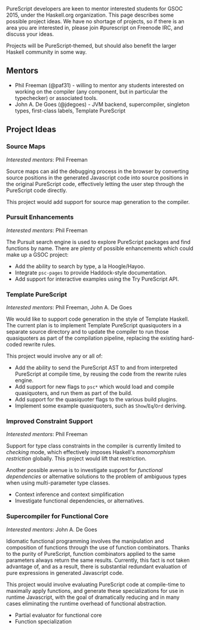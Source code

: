 PureScript developers are keen to mentor interested students for GSOC 2015, under the Haskell.org organization. This page describes some possible project ideas. We have no shortage of projects, so if there is an area you are interested in, please join #purescript on Freenode IRC, and discuss your ideas.

Projects will be PureScript-themed, but should also benefit the larger Haskell community in some way.

## Mentors

- Phil Freeman (@paf31) - willing to mentor any students interested on working on the compiler (any component, but in particular the typechecker) or associated tools.
- John A. De Goes (@jdegoes) - JVM backend, supercompiler, singleton types, first-class labels, Template PureScript

## Project Ideas

### Source Maps

_Interested mentors_: Phil Freeman

Source maps can aid the debugging process in the browser by converting source positions in the generated Javascript code into source positions in the original PureScript code, effectively letting the user step through the PureScript code directly.

This project would add support for source map generation to the compiler.

### Pursuit Enhancements

_Interested mentors_: Phil Freeman

The Pursuit search engine is used to explore PureScript packages and find functions by name. There are plenty of possible enhancements which could make up a GSOC project:

- Add the ability to search by type, a la Hoogle/Hayoo.
- Integrate `psc-pages` to provide Haddock-style documentation.
- Add support for interactive examples using the Try PureScript API.

### Template PureScript

_Interested mentors_: Phil Freeman, John A. De Goes

We would like to support code generation in the style of Template Haskell. The current plan is to implement Template PureScript quasiquoters in a separate source directory and to update the compiler to run those quasiquoters as part of the compilation pipeline, replacing the existing hard-coded rewrite rules.

This project would involve any or all of:

- Add the ability to send the PureScript AST to and from interpreted PureScript at compile time, by reusing the code from the rewrite rules engine.
- Add support for new flags to `psc*` which would load and compile quasiquoters, and run them as part of the build.
- Add support for the quasiquoter flags to the various build plugins.
- Implement some example quasiquoters, such as `Show`/`Eq`/`Ord` deriving.

### Improved Constraint Support

_Interested mentors_: Phil Freeman

Support for type class constraints in the compiler is currently limited to _checking_ mode, which effectively imposes Haskell's _monomorphism restriction_ globally. This project would lift that restriction.

Another possible avenue is to investigate support for _functional dependencies_ or alternative solutions to the problem of ambiguous types when using multi-parameter type classes.

- Context inference and context simplification
- Investigate functional dependencies, or alternatives.

### Supercompiler for Functional Core

_Interested mentors_: John A. De Goes

Idiomatic functional programming involves the manipulation and composition of functions through the use of function combinators. Thanks to the purity of PureScript, function combinators applied to the same parameters always return the same results. Currently, this fact is not taken advantage of, and as a result, there is substantial redundant evaluation of pure expressions in generated Javascript code.

This project would involve evaluating PureScript code at compile-time to maximally apply functions, and generate these specializations for use in runtime Javascript, with the goal of dramatically reducing and in many cases eliminating the runtime overhead of functional abstraction.

 - Partial evaluator for functional core
 - Function specialization